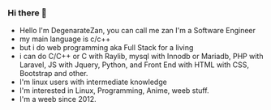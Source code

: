 ### Hi there 👋

- Hello I'm DegenarateZan, you can call me zan
I'm a Software Engineer
- my main language is c/c++
- but i do web programming aka Full Stack for a living 
- i can do C/C++ or C with Raylib, mysql with Innodb or Mariadb, PHP with Laravel, JS with Jquery, Python, and Front End with HTML with CSS, Bootstrap and other.
- I'm linux users with intermediate knowledge
- I'm interested in Linux, Programming, Anime, weeb stuff.
- I'm a weeb since 2012.
